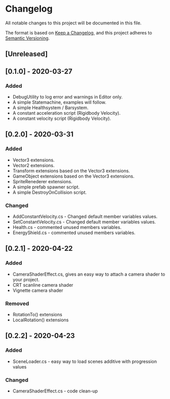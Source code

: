# Changelog
All notable changes to this project will be documented in this file.

The format is based on [Keep a Changelog](https://keepachangelog.com/en/1.0.0/),
and this project adheres to [Semantic Versioning](https://semver.org/spec/v2.0.0.html).

## [Unreleased]

## [0.1.0] - 2020-03-27
### Added
- DebugUtility to log error and warnings in Editor only.
- A simple Statemachine, examples will follow.
- A simple Healthsystem / Barsystem.
- A constant acceleration script (Rigidbody Velocity).
- A constant velocity script (Rigidbody Velocity).

## [0.2.0] - 2020-03-31
### Added
- Vector3 extensions.
- Vector2 extensions.
- Transform extensions based on the Vector3 extensions.
- GameObject extensions based on the Vector3 extensions.
- SpriteRenederer extensions.
- A simple prefab spawner script.
- A simple DestroyOnCollision script.

### Changed
- AddConstantVelocity.cs - Changed default member variables values.
- SetConstantVelocity.cs - Changed default member variables values.
- Health.cs - commented unused members variables.
- EnergyShield.cs  - commented unused members variables.

## [0.2.1] - 2020-04-22
### Added
- CameraShaderEffect.cs, gives an easy way to attach a camera shader to your project.
- CRT scanline camera shader
- Vignette camera shader
### Removed
- RotationTo() extensions
- LocalRotation() extensions

## [0.2.2] - 2020-04-23
### Added
- SceneLoader.cs - easy way to load scenes additive with progression values

### Changed
- CameraShaderEffect.cs - code clean-up








